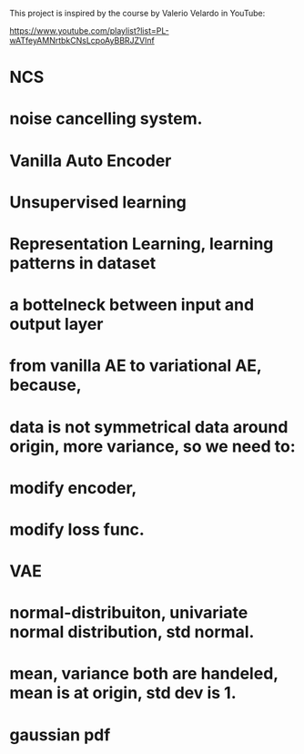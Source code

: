 This project is inspired by the course by Valerio Velardo in YouTube:

https://www.youtube.com/playlist?list=PL-wATfeyAMNrtbkCNsLcpoAyBBRJZVlnf 


# NCS
# noise cancelling system.
# Vanilla Auto Encoder
# Unsupervised learning
# Representation Learning, learning patterns in dataset
# a bottelneck between input and output layer

# from vanilla AE to variational AE, because, 
# data is not symmetrical data around origin, more variance, so we need to:
# modify encoder,
# modify loss func.

# VAE
# normal-distribuiton, univariate normal distribution, std normal.
# mean, variance both are handeled, mean is at origin, std dev is 1.
# gaussian pdf
# 

